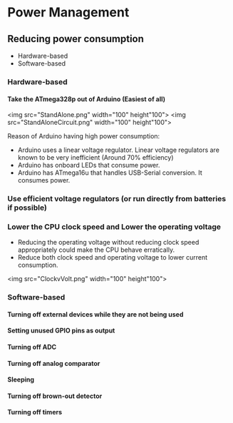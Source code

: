 
# Power Management  

## Reducing power consumption  
- Hardware-based  
- Software-based  

### Hardware-based

#### Take the ATmega328p out of Arduino (Easiest of all)

<img src="StandAlone.png" width="100" height"100"> <img src="StandAloneCircuit.png" width="100" height"100">

Reason of Arduino having high power consumption:  
- Arduino uses a linear voltage regulator. Linear voltage regulators are known to be very inefficient (Around 70% efficiency)
- Arduino has onboard LEDs that consume power.
- Arduino has ATmega16u that handles USB-Serial conversion. It consumes power.  

### Use efficient voltage regulators (or run directly from batteries if possible)

### Lower the CPU clock speed and Lower the operating voltage
- Reducing the operating voltage without reducing clock speed appropriately could make the CPU behave erratically.
- Reduce both clock speed and operating voltage to lower current consumption.

<img src="ClockvVolt.png" width="100" height"100">

### Software-based

#### Turning off external devices while they are not being used

#### Setting unused GPIO pins as output



#### Turning off ADC




#### Turning off analog comparator




#### Sleeping




#### Turning off brown-out detector




#### Turning off timers
